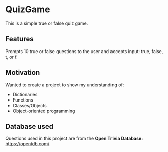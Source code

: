 # QuizGame

This is a simple true or false quiz game.

## Features

Prompts 10 true or false questions to the user and accepts input: true, false, t, or f.

## Motivation

Wanted to create a project to show my understanding of:
+ Dictionaries
+ Functions
+ Classes/Objects
+ Object-oriented programming

## Database used

Questions used in this project are from the **Open Trivia Database:** https://opentdb.com/
